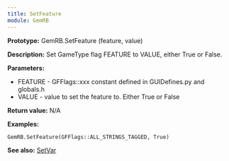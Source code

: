 ```yaml
---
title: SetFeature
module: GemRB
---
```


**Prototype:** GemRB.SetFeature (feature, value)

**Description:** Set GameType flag FEATURE to VALUE, either True or False.

**Parameters:**
  * FEATURE - GFFlags::xxx constant defined in GUIDefines.py and globals.h
  * VALUE - value to set the feature to. Either True or False

**Return value:** N/A

**Examples:**

    GemRB.SetFeature(GFFlags::ALL_STRINGS_TAGGED, True)

**See also:** [SetVar](SetVar.md)
